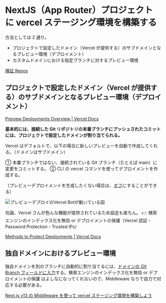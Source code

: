# NextJS（App Router）プロジェクトに vercel ステージング環境を構築する

方法としては 2 通り。

- プロジェクトで設定したドメイン（Vercel が提供する）のサブドメインとなるプレビュー環境（デプロイメント）
- カスタムドメインにおける指定ブランチに対するプレビュー環境

[検証 Repos](https://github.com/yanachuwan9sm/next-app-router-stageing)

## プロジェクトで設定したドメイン（Vercel が提供する）のサブドメインとなるプレビュー環境（デプロイメント）

[Preview Deployments Overview | Vercel Docs](https://vercel.com/docs/deployments/preview-deployments)

**基本的には、接続した Git リポジトリの本番ブランチにプッシュされたコミットには、プロジェクトで設定したドメインが割り当てられる。**

Vercel はデフォルトで、以下の場合に新しいプレビューを自動で作成してくれる。（ドメインはサブドメイン）

① 本番ブランチではない、接続されている Git ブランチ（たとえば main）に変更をコミットする。
② CLI の vercel コマンドを使ってデプロイメントを作成する。

（プレビューデプロイメントを生成したくない場合は、[オフ](https://vercel.com/docs/deployments/preview-deployments#turning-off-preview-deployments)にすることができる）

![プレビューデプロイのVercel Botが動いている図](assets/20231120105848.png)

勿論、Vercel さんが色んな機能が提供されているため設定も楽ちん。
👉 検索エンジンのインデックス化を無効 or デプロイメントの保護（Vercel 認証・Password Protection・Trusted IPs）

[Methods to Protect Deployments | Vercel Docs](https://vercel.com/docs/security/deployment-protection/methods-to-protect-deployments)

## 独自ドメインにおけるプレビュー環境

独自ドメインを別のブランチに自動的に割り当てるには、[ドメインの Git Branch フィールドに入力](https://vercel.com/docs/projects/domains/assign-domain-to-a-git-branch)する。検索エンジンのインデックス化を無効 or デプロイメントの保護 はよしなになってくれないので、Middleware なりで自力で対応する必要がある。

[Next.js v13 の Middleware を使って vercel ステージング環境を構築しよう](https://zenn.dev/otacle/articles/97a32dc02106be)
